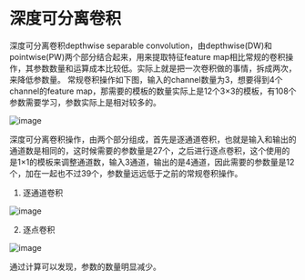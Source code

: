 # 深度可分离卷积
深度可分离卷积depthwise separable convolution，由depthwise(DW)和pointwise(PW)两个部分结合起来，用来提取特征feature map相比常规的卷积操作，其参数数量和运算成本比较低。实际上就是把一次卷积做的事情，拆成两次，来降低参数量。
常规卷积操作如下图，输入的channel数量为3，想要得到4个channel的feature map，那需要的模板的数量实际上是12个3×3的模板，有108个参数需要学习，参数实际上是相对较多的。

![image](https://user-images.githubusercontent.com/26198992/177484110-729ff874-fc3e-453b-b5dd-55380e75821f.png)

深度可分离卷积操作，由两个部分组成，首先是逐通道卷积，也就是输入和输出的通道数是相同的，这时候需要的参数量是27个，之后进行逐点卷积，这个使用的是1×1的模板来调整通道数，输入3通道，输出的是4通道，因此需要的参数量是12个，加在一起也不过39个，参数量远远低于之前的常规卷积操作。
1. 逐通道卷积

![image](https://user-images.githubusercontent.com/26198992/177484224-b9ced2b4-3c27-4117-a92e-2b4c2d16149f.png)

2. 逐点卷积

![image](https://user-images.githubusercontent.com/26198992/177484263-e3fa3192-32e5-4a7f-a5cd-600aa9db6cef.png)

通过计算可以发现，参数的数量明显减少。
